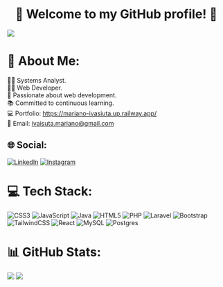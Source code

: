 <div align="center">
  <h1 align="center">👋 Welcome to my GitHub profile! 👋</h1> 
</div>
<img src="https://live.staticflickr.com/65535/53528907031_a5e7d1fe57_k.jpg"/>

# 💫 About Me:
👨‍🎓 Systems Analyst.<br>
👨‍💻 Web Developer.<br>
🚀 Passionate about web development.<br>
📚 Committed to continuous learning.<br>
💻 Portfolio: https://mariano-ivasiuta.up.railway.app/<br>
📩 Email: ivaisuta.mariano@gmail.com


## 🌐 Social:
[![LinkedIn](https://img.shields.io/badge/LinkedIn-%230077B5.svg?logo=linkedin&logoColor=white)](https://linkedin.com/in/marianoivasiuta)
[![Instagram](https://img.shields.io/badge/Instagram-%23E4405F.svg?logo=Instagram&logoColor=white)](https://instagram.com/mariano_ivasiuta) 

# 💻 Tech Stack:
![CSS3](https://img.shields.io/badge/css3-%231572B6.svg?style=for-the-badge&logo=css3&logoColor=white) ![JavaScript](https://img.shields.io/badge/javascript-%23323330.svg?style=for-the-badge&logo=javascript&logoColor=%23F7DF1E) ![Java](https://img.shields.io/badge/java-%23ED8B00.svg?style=for-the-badge&logo=openjdk&logoColor=white) ![HTML5](https://img.shields.io/badge/html5-%23E34F26.svg?style=for-the-badge&logo=html5&logoColor=white) ![PHP](https://img.shields.io/badge/php-%23777BB4.svg?style=for-the-badge&logo=php&logoColor=white) ![Laravel](https://img.shields.io/badge/laravel-%23FF2D20.svg?style=for-the-badge&logo=laravel&logoColor=white) ![Bootstrap](https://img.shields.io/badge/bootstrap-%238511FA.svg?style=for-the-badge&logo=bootstrap&logoColor=white) ![TailwindCSS](https://img.shields.io/badge/tailwindcss-%2338B2AC.svg?style=for-the-badge&logo=tailwind-css&logoColor=white) ![React](https://img.shields.io/badge/react-%2320232a.svg?style=for-the-badge&logo=react&logoColor=%2361DAFB) ![MySQL](https://img.shields.io/badge/mysql-%2300000f.svg?style=for-the-badge&logo=mysql&logoColor=white) ![Postgres](https://img.shields.io/badge/postgres-%23316192.svg?style=for-the-badge&logo=postgresql&logoColor=white)
# 📊 GitHub Stats:
![](https://github-readme-stats.vercel.app/api?username=MarianoIvasiuta26&theme=tokyonight&hide_border=false&include_all_commits=true&count_private=true)
![](https://github-readme-stats.vercel.app/api/top-langs/?username=MarianoIvasiuta26&theme=tokyonight&hide_border=false&include_all_commits=true&count_private=true&layout=compact)

<!-- Proudly created with GPRM ( https://gprm.itsvg.in ) -->
